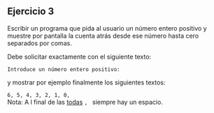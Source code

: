 ## Ejercicio 3

Escribir un programa que pida al usuario un número entero positivo y muestre por pantalla la cuenta atrás desde ese número hasta cero separados por comas.

Debe solicitar exactamente con el siguiente texto:

`Introduce un número entero positivo:`

y mostrar por ejemplo finalmente los siguientes textos:

`6, 5, 4, 3, 2, 1, 0, `  
Nota: A l final de las <u>todas</u> `, `  siempre hay un espacio.